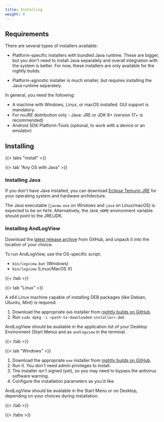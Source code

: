 ```yaml
---
title: Installing
weight: 0
---
```


## Requirements
There are several types of installers available:
* Platform-specific installers with bundled Java runtime. These are bigger, but
  you don't need to install Java separately and overall integration with the
  system is better. For now, these installers are only available for the nightly
  builds.

* Platform-agnostic installer is much smaller, but requires installing the
  Java runtime separately.

In general, you need the following:
* A machine with Windows, Linux, or macOS installed. GUI support is mandatory.
* For noJRE distribution only - Java: JRE or JDK 8+ (version 17+ is recommended)
* Android SDK Platform-Tools (optional, to work with a device or an emulator)

## Installing
{{< tabs "install" >}}

{{< tab "Any OS with Java" >}}

### Installing Java

If you don't have Java installed, you can download
[Eclipse Temurin JRE](https://adoptium.net/temurin/releases/?version=17&os=any&package=jre)
for your operating system and hardware architecture.

The Java executable (`javaw.exe` on Windows and `java` on Linux/macOS) is
expected to be on `PATH`. Alternatively, the `JAVA_HOME` environment variable
should point to the JRE/JDK.

### Installing AndLogView

Download the [latest release archive][gh_latest_release] from GitHub, and
unpack it into the location of your choice.

To run AndLogView, use the OS-specific script:
* `bin/logview.bat` (Windows)
* `bin/logview` (Linux/MacOS X)

[gh_latest_release]: https://github.com/mlopatkin/andlogview/releases/latest
[temurin_download]: https://adoptium.net/temurin/releases/?version=17
{{< /tab >}}

{{< tab "Linux" >}}

A x64 Linux machine capable of installing DEB packages (like Debian, Ubuntu,
Mint) is required.

1. Download the appropriate `deb` installer from [nightly builds on GitHub][gh_nightly_release].
2. Run `sudo dpkg -i <path-to-downloaded-installer>.deb`

AndLogView should be available in the application list of your Desktop
Environment (Start Menu) and as `andlogview` in the terminal.

[gh_nightly_release]: https://github.com/mlopatkin/andlogview/releases/tag/latest-snapshot
{{< /tab >}}

{{< tab "Windows" >}}

1. Download the appropriate `exe` installer from [nightly builds on GitHub][gh_nightly_release].
2. Run it. You don't need admin privileges to install.
3. The installer isn't signed (yet), so you may need to bypass the antivirus
   software warning.
4. Configure the installation parameters as you'd like.

AndLogView should be available in the Start Menu or on Desktop, depending
on your choices during installation.

[gh_nightly_release]: https://github.com/mlopatkin/andlogview/releases/tag/latest-snapshot
{{< /tab >}}

{{< /tabs >}}
<!--
TODO(mlopatkin): https://github.com/mlopatkin/andlogview/issues/339
If adb.exe/adb aren't on the `PATH` you should manually set its location at the
first launch. You will be prompted about it:

![ADB setup prompt](adb_setup_prompt.png)

Click "Yes" to open [[AdbMode | ADB setup dialog]]. However it is necessary
for working with device/emulator only.
-->
